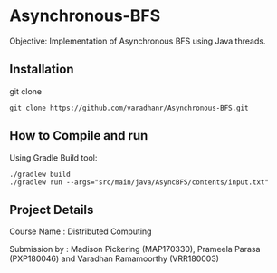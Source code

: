 # Asynchronous-BFS

Objective: Implementation of Asynchronous BFS using Java threads.

Installation
-------------
git clone 

```shell
git clone https://github.com/varadhanr/Asynchronous-BFS.git
```

How to Compile and run
----------------------

Using Gradle Build tool:

```shell
./gradlew build
./gradlew run --args="src/main/java/AsyncBFS/contents/input.txt"
```

Project Details
---------------
Course Name : Distributed Computing

Submission by : Madison Pickering (MAP170330), Prameela Parasa (PXP180046) and Varadhan Ramamoorthy (VRR180003)

